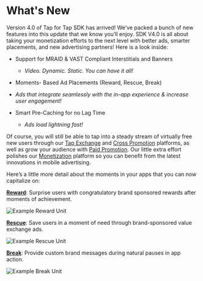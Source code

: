 # What's New

Version 4.0 of Tap for Tap SDK has arrived! We’ve packed a bunch of new features into this update that we know you’ll enjoy. SDK V4.0 is all about taking your monetization efforts to the next level with better ads, smarter placements, and new advertising partners!  Here is a look inside:

* Support for MRAID & VAST Compliant Interstitials and Banners
  * _Video. Dynamic. Static. You can have it all!_

*  Moments- Based Ad Placements (Reward, Rescue, Break)
  * _Ads that integrate seamlessly with the in-app experience & increase user engagement!_

* Smart Pre-Caching for no Lag Time 
  * _Ads load lightning fast!_

Of course, you will still be able to tap into a steady stream of virtually free new users through our [Tap Exchange](doc/get-users/tap-exchange) and [Cross Promotion](doc/get-users/cross-promotion) platforms, as well as grow your audience with [Paid Promotion](doc/get-users/paid-promotion). Our little extra effort polishes our [Monetization](doc/make-money/monetiation-network) platform so you can benefit from the latest innovations in mobile advertising. 

Here’s a little more detail about  the moments in your apps that you can now capitalize on:

[__Reward__](doc/make-money/reward-moment): Surprise users with congratulatory brand sponsored rewards after moments of achievement. 

![Example Reward Unit](https://raw.github.com/tapfortap/Documentation/master/images/user-flow-reward.jpg)

[__Rescue__](doc/make-money/rescue-moment): Save users in a moment of need through brand-sponsored value exchange ads.

![Example Rescue Unit](https://raw.github.com/tapfortap/Documentation/master/images/user-flow-rescue.jpg)

[__Break__](doc/make-money/break-moment): Provide custom brand messages during natural pauses in app action.

![Example Break Unit](https://raw.github.com/tapfortap/Documentation/master/images/user-flow-break.jpg)
